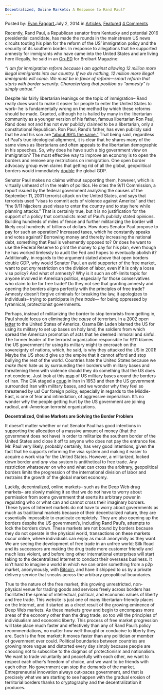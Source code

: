 ```yaml
---
Decentralized, Online Markets: A Response to Rand Paul?
---
```

<article class="post-listing post-6080 post type-post status-publish format-standard has-post-thumbnail hentry category-deepdot-news tag-decentralized tag-markets tag-online tag-paul tag-rand tag-response">
    <div class="post-inner">
    <p class="post-meta">
    <span>Posted by: <a href="https://www.deepdotweb.com/author/evanfaggart/" title="">Evan Faggart </a></span>
    <span>July 2, 2014</span>
    <span>in <a href="https://www.deepdotweb.com/category/articles/" rel="category tag">Articles</a>, <a href="https://www.deepdotweb.com/category/deepdot-news/" rel="category tag">Featured</a></span>
    <span><a href="https://www.deepdotweb.com/2014/07/02/decentralized-online-markets-response-rand-paul/#comments">4 Comments</a></span>
    </p>
    <div class="clear"></div>
    <div class="entry">
    <p>Recently, Rand Paul, a Republican senator from Kentucky and potential 2016 presidential candidate, has made the rounds in the mainstream US news circuits touting his plan for the reform of the US&#8217; immigration policy and the security of its southern border. In response to allegations that he supported amnesty for immigrants who have came into the United States and are living here illegally, he said in an <a href="http://www.breitbart.com/Big-Government/2014/06/12/Op-Ed-Secure-the-Border">Op-ED</a> for Breibart Magazine:</p>
    <p><em>“I am for immigration reform because I am against allowing 12 million more illegal immigrants into our country. If we do nothing, 12 million more illegal immigrants will come. We must be in favor of reform—smart reform that starts with border security. Characterizing that position as &#8220;amnesty&#8221; is simply untrue.”</em></p>
    <p>Despite his fairly libertarian leanings on the topic of immigration&#8211; Rand really does want to make it easier for people to enter the United States to work&#8211; he is fundamentally wrong on the method by which these reforms should be made. Granted, although he is hailed by many in the libertarian community as a younger version of his father, famous libertarian Ron Paul, Rand does not and has not ever publicly claimed to be a libertarian, only a constitutional Republican. Ron Paul, Rand&#8217;s father, has even publicly said that he and his son are <a href="http://www.ronpaul.com/2013-04-26/ron-paul-rand-paul-and-i-are-about-99-the-same/">“about 99% the same.”</a> That being said, regardless of Paul&#8217;s true ideological alignment, it is clear that he shares many of the same views as libertarians and often appeals to the libertarian demographic in his speeches. So, why does he have such a big government view on immigration? The most effective way to improve an economy is to open the borders and remove any restrictions on immigration. One open border advocacy group even claims that getting rid of all the global, geopolitical borders would immediately <a href="http://openborders.info/double-world-gdp/">double</a> the global GDP.</p>
    <p>Senator Paul makes no claims without supporting them, however, which is virtually unheard of in the realm of politics. He cites the 9/11 Commission, a report issued by the federal government analyzing the causes of the September 11, 2001 terrorist attack on the United States, and says that terrorists used “visas to commit acts of violence against America” and that “the 9/11 hijackers used visas to enter the country and to stay here while planning attacks.” That is certainly true, but it is no justification for the support of a policy that contradicts most of Paul&#8217;s publicly stated opinions. Building hundreds of miles of fence and further militarizing the border will likely cost hundreds of billions of dollars. How does Senator Paul propose to pay for such an operation? Increased taxes, which he constantly speaks and votes against? Borrowing money and thereby increasing the national debt, something that Paul is vehemently opposed to? Or does he want to use the Federal Reserve to print the money to pay for his plan, even though he has worked tirelessly to audit the Fed and hopes to eventually abolish it? Additionally, in regards to the argument stated above that open borders double GDP, why would Senator Paul, an avid supporter of the free market, want to put <em>any </em>restriction on the division of labor, even if it is only a loose visa policy? And what of amnesty? Why is it such an off-limits topic for anyone involved in American politics, especially for those conservatives who claim to be for free trade? Do they not see that granting amnesty and opening the borders aligns perfectly with the principles of free trade? Amnesty doesn&#8217;t forgive criminals for breaking the law, it apologizes to individuals&#8211; trying to participate in <em>free trade</em>&#8212; for being oppressed by tyrannical, protectionist governments.</p>
    <p>Perhaps, instead of militarizing the border to stop terrorists from getting in, Paul should focus on eliminating the <em>cause </em>of terrorism. In a 2002 open <a href="http://www.theguardian.com/world/2002/nov/24/theobserver">letter</a> to the United States of America, Osama Bin Laden blamed the US for using its military to set up bases on holy land, the soldiers from which spread the American promotion of acts that he deemed immoral and sinful. The former leader of the terrorist organization responsible for 9/11 blames the US government for using its military might to encroach on the sovereignty of nations, which, he said, is why they attacked the US in 2001! Maybe the US should give up the empire that it cannot afford and stop bullying the rest of the world. Countries hate the United States because we <em>make them </em>hate us by surrounding their borders with military bases and threatening them with violence should they do something that the US does not condone. Just look at this <a href="http://jcemmanuel.files.wordpress.com/2013/02/us-bases-around-iran-2.jpg">map</a> of US military bases around the borders of Iran. The CIA staged a <a href="http://www.npr.org/2013/09/01/217976304/declassified-documents-reveal-cia-role-in-1953-iranian-coup">coup</a> in Iran in 1953 and then the US government surrounded Iran with military bases, and we wonder why they feel so threatened by us! Our foreign policy, especially in regards to the Middle-East, is one of fear and intimidation, of aggressive imperialism. It&#8217;s no wonder why the people getting hurt by the US government are joining radical, anti-American terrorist organizations.</p>
    <p><strong>Decentralized, Online Markets are Solving the Border Problem</strong></p>
    <p>It doesn&#8217;t matter whether or not Senator Paul has good intentions in supporting the allocation of a massive amount of money (that the government does not have) in order to militarize the southern border of the United States and close it off to anyone who does not pay the entrance fee. Mr. Paul very likely, probably certainly, has very good intentions, given the fact that he supports reforming the visa system and making it easier to acquire a work visa for the United States. However, a militarized, locked down border and <em>any </em>visa system is antithetical to free trade. Any restriction whatsoever on who and what can cross the arbitrary, geopolitical borders limits the progression of the international division of labor and restrains the growth of the global market economy.</p>
    <p>Luckily, decentralized, online markets&#8211; such as the Deep Web drug markets&#8211; are slowly making it so that we do not have to worry about permission from some government that exerts its arbitrary power in regulating who or what can and cannot cross their imaginary borders. These types of Internet markets do not have to worry about governments as much as traditional markets because of their decentralized nature, they are essentially impossible to eradicate completely. They are also opening up the borders despite the US government&#8217;s, including Rand Paul&#8217;s, attempts to lock the borders down. These markets are not bound by borders because they do not operate in the physical world, transactions on these markets occur online, where individuals can enjoy as much anonymity as they want. We are seeing the development of free trade in an unfree world; Silk Road and its successors are making the drug trade more customer friendly and much less violent, and before long other international enterprises will start taking to the decentralized Internet to conduct their overseas business. It isn&#8217;t hard to imagine a world in which we can order something from a p2p market, anonymously, with <a href="http://www.deepdotweb.com/tag/bitcoin/">Bitcoin</a>, and have it shipped to us by a private delivery service that sneaks across the arbitrary geopolitical boundaries.</p>
    <p>True to the nature of the free market, this growing unrestricted, non-physical venue for trading goods and services freely across borders has facilitated the spread of intellectual, political, and economic values of liberty and free trade. This website is just one of many libertarian-friendly places on the Internet, and it started as a direct result of the growing eminence of Deep Web markets. As these markets grow and begin to encompass more areas of the economy other than the drug trade, so too will the principles of individualism and economic liberty. This process of free market progression will take place much faster and effectively than any of Rand Paul&#8217;s policy recommendations, no matter how well-thought or conducive to liberty they are. Such is the free market; it moves faster than any politician or member of government ever could. Political boundaries between countries are growing more vague and distorted every day simply because people are choosing not to subscribe to the dogmas of protectionism and nationalism. We want to trade voluntarily and peacefully with each other, we want to respect each other&#8217;s freedom of choice, and we want to be friends with each other. No government can stop the demands of the market. Entrepreneurial innovation always out-paces government, and that is precisely what we are starting to see happen with the gradual erosion of territorial borders thanks to cryptography and the decentralization it produces.</p>
    </div>
    <span style="display:none"><a href="https://www.deepdotweb.com/tag/decentralized/" rel="tag">decentralized</a> <a href="https://www.deepdotweb.com/tag/markets/" rel="tag">markets</a> <a href="https://www.deepdotweb.com/tag/online/" rel="tag">online</a> <a href="https://www.deepdotweb.com/tag/paul/" rel="tag">paul</a> <a href="https://www.deepdotweb.com/tag/rand/" rel="tag">rand</a> <a href="https://www.deepdotweb.com/tag/response/" rel="tag">response</a></span> <span style="display:none" class="updated">2014-07-02</span>
    <div style="display:none" class="vcard author" itemprop="author" itemscope itemtype="http://schema.org/Person"><strong class="fn" itemprop="name"><a href="https://www.deepdotweb.com/author/evanfaggart/" title="Posts by Evan Faggart" rel="author">Evan Faggart</a></strong></div>
    </div>
</article>

